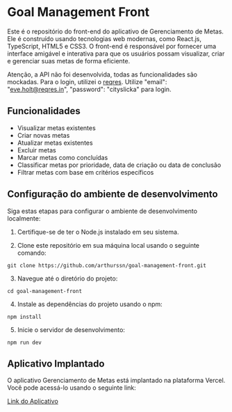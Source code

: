 # Goal Management Front

Este é o repositório do front-end do aplicativo de Gerenciamento de Metas. Ele é construído usando tecnologias web modernas, como React.js, TypeScript, HTML5 e CSS3. O front-end é responsável por fornecer uma interface amigável e interativa para que os usuários possam visualizar, criar e gerenciar suas metas de forma eficiente.

Atenção, a API não foi desenvolvida, todas as funcionalidades são mockadas. Para o login, utilizei o <a href="https://reqres.in/" target="_blank">reqres</a>. Utilize "email": "eve.holt@reqres.in",
    "password": "cityslicka" para login.

## Funcionalidades
- Visualizar metas existentes
- Criar novas metas
- Atualizar metas existentes
- Excluir metas
- Marcar metas como concluídas
- Classificar metas por prioridade, data de criação ou data de conclusão
- Filtrar metas com base em critérios específicos

## Configuração do ambiente de desenvolvimento

Siga estas etapas para configurar o ambiente de desenvolvimento localmente:

1. Certifique-se de ter o Node.js instalado em seu sistema.

2. Clone este repositório em sua máquina local usando o seguinte comando:
```
git clone https://github.com/arthurssn/goal-management-front.git
```

3. Navegue até o diretório do projeto:
```
cd goal-management-front
```

4. Instale as dependências do projeto usando o npm:
```
npm install
```

5. Inicie o servidor de desenvolvimento:
```
npm run dev
```

## Aplicativo Implantado
O aplicativo Gerenciamento de Metas está implantado na plataforma Vercel. Você pode acessá-lo usando o seguinte link:

<a  href="https://goal-management-front.vercel.app/" target="_blank">Link do Aplicativo</a>

